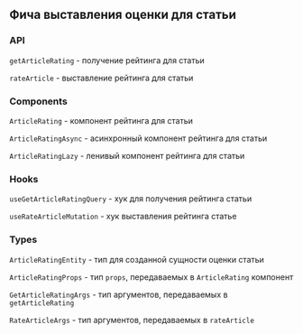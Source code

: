 ## Фича выставления оценки для статьи

### API

`getArticleRating` - получение рейтинга для статьи

`rateArticle` - выставление рейтинга для статьи

### Components

`ArticleRating` - компонент рейтинга для статьи

`ArticleRatingAsync` - асинхронный компонент рейтинга для статьи

`ArticleRatingLazy` - ленивый компонент рейтинга для статьи

### Hooks

`useGetArticleRatingQuery` - хук для получения рейтинга статьи

`useRateArticleMutation` - хук выставления рейтинга статье

### Types

`ArticleRatingEntity` - тип для созданной сущности оценки статьи

`ArticleRatingProps` - тип `props`, передаваемых в `ArticleRating` компонент

`GetArticleRatingArgs` - тип аргументов, передаваемых в `getArticleRating`

`RateArticleArgs` - тип аргументов, передаваемых в `rateArticle`
